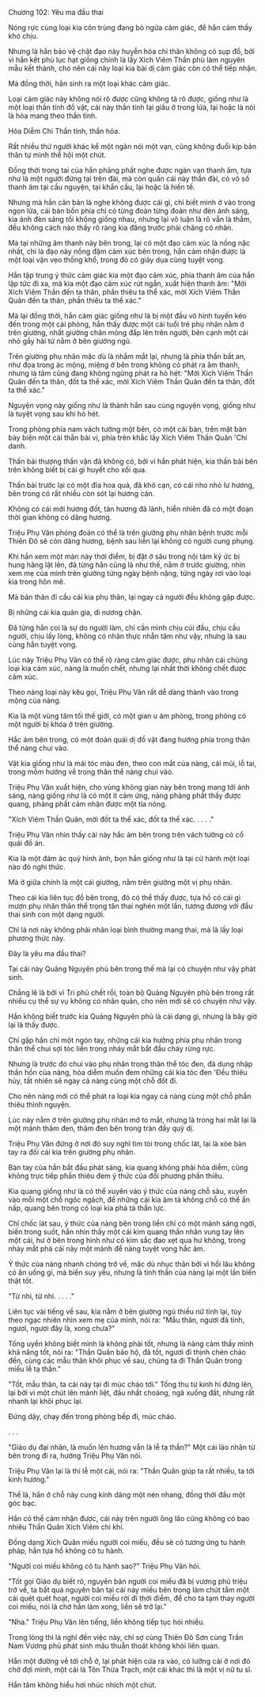 




Chương 102: Yêu ma đầu thai


Nóng rực cùng loại kia côn trùng đang bò ngứa cảm giác, để hắn cảm thấy khó chịu.

Nhưng là hắn bảo vệ chặt đạo này huyễn hóa chi thân không có sụp đổ, bởi vì hắn kết phù lục hạt giống chính là lấy Xích Viêm Thần phù làm nguyên mẫu kết thành, cho nên cái này loại kia bài dị cảm giác còn có thể tiếp nhận.

Mà đồng thời, hắn sinh ra một loại khác cảm giác.

Loại cảm giác này không nói rõ được cũng không tả rõ được, giống như là một loại thần tính đồ vật, cái này thần tính lại giấu ở trong lửa, lại hoặc là nói là hỏa mang theo thần tính.

Hỏa Diễm Chi Thần tính, thần hỏa.

Rất nhiều thứ người khác kể một ngàn nói một vạn, cũng không đuổi kịp bản thân tự mình thể hội một chút.

Đồng thời trong tai của hắn phảng phất nghe được ngàn vạn thanh âm, tựa như là một người đứng tại trên đài, mà còn quấn cái này thần đài, có vô số thanh âm tại cầu nguyện, tại khẩn cầu, lại hoặc là hiến tế.

Nhưng mà hắn căn bản là nghe không được cái gì, chỉ biết mình ở vào trong ngọn lửa, cái bàn bốn phía chỉ có từng đoàn từng đoàn như đèn ánh sáng, kia ánh đèn sáng tối không giống nhau, nhưng lại vô luận là rõ vẫn là thầm, đều không cách nào thấy rõ ràng kia đăng trước phải chăng có nhân.

Mà tại những âm thanh này bên trong, lại có một đạo cảm xúc là nồng nặc nhất, chỉ là đạo này nồng đậm cảm xúc bên trong, hắn cảm nhận được là một loại vặn vẹo thống khổ, trong đó có giãy dụa cùng tuyệt vọng.

Hắn tập trung ý thức cảm giác kia một đạo cảm xúc, phía thanh âm của hắn lập tức đi xa, mà kia một đạo cảm xúc rút ngắn, xuất hiện thanh âm: "Mời Xích Viêm Thần đến ta thân, phần thiêu ta thể xác, mời Xích Viêm Thần Quân đến ta thân, phần thiêu ta thể xác."

Mà lại đồng thời, hắn cảm giác giống như là bị một đầu vô hình tuyến kéo đến trong một cái phòng, hắn thấy được một cái tuổi trẻ phụ nhân nằm ở trên giường, nhất giường chăn mỏng đắp lên trên người, bên cạnh một cái nhỏ gầy hài tử nằm ở bên giường ngủ.

Trên giường phụ nhân mặc dù là nhắm mắt lại, nhưng là phía thần bất an, như đọa trong ác mộng, miệng ở bên trong không có phát ra âm thanh, nhưng là tâm cũng đang không ngừng phát ra hò hét: "Mời Xích Viêm Thần Quân đến ta thân, đốt ta thể xác, mời Xích Viêm Thần Quân đến ta thân, đốt ta thể xác."

Nguyện vọng này giống như là thành hắn sau cùng nguyện vọng, giống như là tuyệt vọng sau khi hò hét.

Trong phòng phía nam vách tường một bên, có một cái bàn, trên mặt bàn bày biện một cái thần bài vị, phía trên khắc lấy Xích Viêm Thần Quân 'Chi danh.

Thần bài thượng thần vận đã không có, bởi vì hắn phát hiện, kia thần bài bên trên không biết bị cái gì huyết cho xối qua.

Thần bài trước lại có một đĩa hoa quả, đã khô cạn, có cái nho nhỏ lư hương, bên trong có rất nhiều còn sót lại hương cán.

Không có cái mới hương đốt, tàn hương đã lãnh, hiển nhiên đã có một đoạn thời gian không có dâng hương.

Triệu Phụ Vân phỏng đoán có thể là trên giường phụ nhân bệnh trước mỗi Thiên Đô sẽ còn dâng hương, bệnh sau liền lại không có người cung phụng.

Khi hắn xem một màn này thời điểm, bị đặt ở sâu trong nội tâm ký ức bị hung hăng lật lên, đã từng hắn cũng là như thế, nằm ở trước giường, nhìn xem mẹ của mình trên giường từng ngày bệnh nặng, từng ngày rơi vào loại kia trong hôn mê.

Mà bản thân đi cầu cái kia phụ thân, lại ngay cả người đều không gặp được.

Bị những cái kia quản gia, di nương chặn.

Đã từng hắn coi là sự do người làm, chỉ cần mình chịu cúi đầu, chịu cầu người, chịu lấy lòng, không có nhân thực nhẫn tâm như vậy, nhưng là sau cùng hắn tuyệt vọng.

Lúc này Triệu Phụ Vân có thể rõ ràng cảm giác được, phụ nhân cái chủng loại kia cảm xúc, nàng là muốn chết, nhưng lại nhất thời không chết được cảm xúc.

Theo nàng loại này kêu gọi, Triệu Phụ Vân rất dễ dàng thành vào trong mộng của nàng.

Kia là một vùng tăm tối thế giới, có một gian u ám phòng, trong phòng có một người bị khóa ở trên giường.

Hắc ám bên trong, có một đoàn quái dị đồ vật đang hướng phía trong thân thể nàng chui vào.

Vật kia giống như là mái tóc màu đen, theo con mắt của nàng, cái mũi, lỗ tai, trong mồm hướng về trong thân thể nàng chui vào.

Triệu Phụ Vân xuất hiện, cho vùng không gian này bên trong mang tới ánh sáng, nàng giống như là có một ít cảm ứng, nàng phảng phất thấy được quang, phảng phất cảm nhận được một tia nóng.

"Xích Viêm Thần Quân, mời đốt ta thể xác, đốt ta thể xác. . . . ."

Triệu Phụ Vân nhìn thấy cái này hắc ám bên trong trên vách tường có cổ quái đồ án.

Kia là một đám ác quỷ hình ảnh, bọn hắn giống như là tại cử hành một loại nào đó nghi thức.

Mà ở giữa chính là một cái giường, nằm trên giường một vị phụ nhân.

Theo cái kia liên tục đồ bên trong, đó có thể thấy được, tựa hồ có cái gì mượn phụ nhân thân thể trọng tân thai nghén một lần, tương đương với đầu thai sinh con một dạng người.

Chỉ là nơi này không phải nhân loại bình thường mang thai, mà là lấy loại phương thức này.

Đây là yêu ma đầu thai?

Tại cái này Quảng Nguyên phủ bên trong thế mà lại có chuyện như vậy phát sinh.

Chẳng lẽ là bởi vì Tri phủ chết rồi, toàn bộ Quảng Nguyên phủ bên trong rất nhiều cụ thể sự vụ không có nhân quản, cho nên mới sẽ có chuyện như vậy.

Hắn không biết trước kia Quảng Nguyên phủ là cái dạng gì, nhưng là bây giờ lại là thấy được.

Chỉ gặp hắn chỉ một ngón tay, những cái kia hướng phía phụ nhân trong thân thể chui sợi tóc liền trong nháy mắt bắt đầu cháy rừng rực.

Nhưng là trước đó chui vào phụ nhân trong thân thể tóc đen, đã dung nhập thần hồn của nàng, hỏa diễm muốn đem những cái kia tóc đen 'Đều thiêu hủy, tất nhiên sẽ ngay cả nàng cùng một chỗ đốt đi.

Cho nên nàng mới có thể phát ra loại kia ngay cả nàng cùng một chỗ phần thiêu thỉnh nguyện.

Lúc này nằm ở trên giường phụ nhân mở to mắt, nhưng là trong hai mắt lại là một mảnh thâm đen, thâm đen bên trong tràn đầy quỷ dị.

Triệu Phụ Vân đứng ở nơi đó suy nghĩ tìm tòi trong chốc lát, lại là xòe bàn tay ra đối cái kia trên giường phụ nhân.

Bàn tay của hắn bắt đầu phát sáng, kia quang không phải hỏa diễm, cũng không trực tiếp phần thiêu đem ý thức của đối phương phần thiêu.

Kia quang giống như là có thể xuyên vào ý thức của nàng chỗ sâu, xuyên vào mỗi một chỗ ngóc ngách, để những cái kia âm tà không chỗ có thể ẩn nấp, quang bên trong có loại kia phá tà thần lực.

Chỉ chốc lát sau, ý thức của nàng bên trong liền chỉ có một mảnh sáng ngời, biến trong suốt, hắn nhìn thấy một cái kim quang thần nhân vung tay lên một cái, hư ở bên trong hình như có kim sắc đao xẹt qua hư không, trong nháy mắt phá cái này một mảnh để nàng tuyệt vọng hắc ám.

Ý thức của nàng nhanh chóng trở về, mặc dù nhục thân bởi vì hồi lâu không có ăn uống gì, mà biến suy yếu, nhưng là tinh thần của nàng lại một lần biến thật tốt.

"Từ nhi, từ nhi. . . . ."

Liên tục vài tiếng về sau, kia nằm ở bên giường ngủ thiếu nữ tỉnh lại, tùy theo ngạc nhiên nhìn xem mẹ của mình, nói ra: "Mẫu thân, ngươi đã tỉnh, ngươi, ngươi đây là, xong chưa?"

Tống uyển không biết mình là không phải tốt, nhưng là nàng cảm thấy mình khả năng tốt, nói ra: "Thần Quân bảo hộ, đã tốt, ngươi đi thịnh chén cháo đến, cùng các mẫu thân khôi phục về sau, chúng ta đi Thần Quân trong miếu lễ tạ thần."

"Tốt, mẫu thân, ta cái này tại đi múc cháo tới." Tống thu từ kinh hỉ đứng lên, lại bởi vì một chút lên mãnh liệt, đầu nhất choáng, ngã xuống đất, nhưng rất nhanh lại khôi phục lại.

Đứng dậy, chạy đến trong phòng bếp đi, múc cháo.

. . .

"Giáo dụ đại nhân, là muốn lên hương vẫn là lễ tạ thần?" Một cái lão nhân từ bên trong đi ra, hướng Triệu Phụ Vân nói.

Triệu Phụ Vân lại là thi lễ một cái, nói ra: "Thần Quân giúp ta rất nhiều, ta tới kính hương."

Thế là, hắn ở chỗ này cung kính dâng một nén nhang, đồng thời đầu một góc bạc.

Hắn có thể cảm nhận được, cái này trên người ông lão cũng không có bao nhiêu Thần Quân Xích Viêm chi khí.

Đồng dạng Xích Quân miếu người coi miếu, đều sẽ có tương ứng tu hành pháp, hắn tựa hồ không có tu hành.

"Người coi miếu không có tu hành sao?" Triệu Phụ Vân hỏi.

"Tốt gọi Giáo dụ biết rõ, nguyên bản người coi miếu đã bị vương phủ triệu trở về, ta bất quá nguyên bản tại cái này miếu bên trong làm chút tắm một cái quét quét hoạt, người coi miếu rời đi thời điểm, để cho ta tạm thay người coi miếu, nói là chờ hắn làm xong, liền sẽ trở lại."

"Nha." Triệu Phụ Vân lên tiếng, liền không tiếp tục hỏi nhiều.

Trong lòng thì là nghĩ đến việc này, chỉ sợ cùng Thiên Đô Sơn cùng Trấn Nam Vương phủ phát sinh mâu thuẫn thoát không khỏi liên quan.

Hắn một đường về tới chỗ ở, lại phát hiện cửa ra vào, có lưỡng cái ở nơi đó chờ đợi mình, một cái là Tôn Thừa Trạch, một cái khác thì là một vị nữ tu sĩ.

Hắn tâm không hiểu hơi nhúc nhích một chút.




